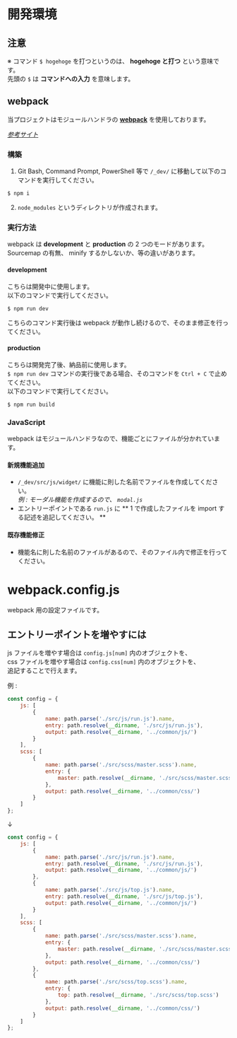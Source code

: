 # 開発環境

## 注意

※ コマンド ` $ hogehoge ` を打つというのは、 **hogehoge と打つ** という意味です。  
先頭の `$` は **コマンドへの入力** を意味します。

## webpack

当プロジェクトはモジュールハンドラの [**webpack**](https://webpack.js.org/) を使用しております。

*[参考サイト](https://ics.media/entry/12140/)*

### 構築

1. Git Bash, Command Prompt, PowerShell 等で `/_dev/` に移動して以下のコマンドを実行してください。

```
$ npm i
```

2. `node_modules` というディレクトリが作成されます。

### 実行方法

webpack は **development** と **production** の 2 つのモードがあります。  
Sourcemap の有無、 minify するかしないか、等の違いがあります。

#### development

こちらは開発中に使用します。  
以下のコマンドで実行してください。

```
$ npm run dev
```

こちらのコマンド実行後は webpack が動作し続けるので、そのまま修正を行ってください。

#### production

こちらは開発完了後、納品前に使用します。  
`$ npm run dev` コマンドの実行後である場合、そのコマンドを `Ctrl + C` で止めてください。  
以下のコマンドで実行してください。

```
$ npm run build
```

### JavaScript

webpack はモジュールハンドラなので、機能ごとにファイルが分かれています。  

#### 新規機能追加

- `/_dev/src/js/widget/` に機能に則した名前でファイルを作成してください。<br>*例 : モーダル機能を作成するので、 `modal.js`*
- エントリーポイントである `run.js` に ** 1 で作成したファイルを import する記述を追記してください。 **

#### 既存機能修正

- 機能名に則した名前のファイルがあるので、そのファイル内で修正を行ってください。

# webpack.config.js

webpack 用の設定ファイルです。

## エントリーポイントを増やすには

js ファイルを増やす場合は `config.js[num]` 内のオブジェクトを、  
css ファイルを増やす場合は `config.css[num]` 内のオブジェクトを、  
追記することで行えます。

例 :

```javascript
const config = {
    js: [
        {
            name: path.parse('./src/js/run.js').name,
            entry: path.resolve(__dirname, './src/js/run.js'),
            output: path.resolve(__dirname, '../common/js/')
        }
    ],
    scss: [
        {
            name: path.parse('./src/scss/master.scss').name,
            entry: {
                master: path.resolve(__dirname, './src/scss/master.scss')
            },
            output: path.resolve(__dirname, '../common/css/')
        }
    ]
};
```

↓

```javascript
const config = {
    js: [
        {
            name: path.parse('./src/js/run.js').name,
            entry: path.resolve(__dirname, './src/js/run.js'),
            output: path.resolve(__dirname, '../common/js/')
        },
        {
            name: path.parse('./src/js/top.js').name,
            entry: path.resolve(__dirname, './src/js/top.js'),
            output: path.resolve(__dirname, '../common/js/')
        }
    ],
    scss: [
        {
            name: path.parse('./src/scss/master.scss').name,
            entry: {
                master: path.resolve(__dirname, './src/scss/master.scss')
            },
            output: path.resolve(__dirname, '../common/css/')
        },
        {
            name: path.parse('./src/scss/top.scss').name,
            entry: {
                top: path.resolve(__dirname, './src/scss/top.scss')
            },
            output: path.resolve(__dirname, '../common/css/')
        }
    ]
};
```
